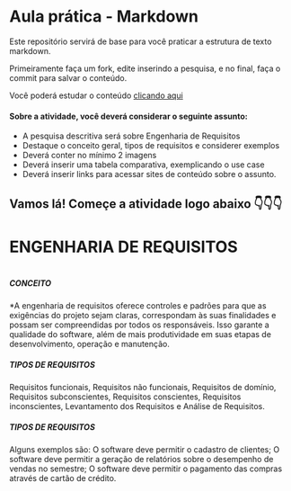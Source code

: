 # Aula prática - Markdown

Este repositório servirá de base para você praticar a estrutura de texto markdown. 

Primeiramente faça um fork, edite inserindo a pesquisa, e no final, faça o commit para salvar o conteúdo.

Você poderá estudar o conteúdo [clicando aqui](https://docs.pipz.com/central-de-ajuda/learning-center/guia-basico-de-markdown#open)

#### Sobre a atividade, você deverá considerar o seguinte assunto:

- A pesquisa descritiva será sobre Engenharia de Requisitos
- Destaque o conceito geral, tipos de requisitos e considerer exemplos
- Deverá conter no mínimo 2 imagens
- Deverá inserir uma tabela comparativa, exemplicando o use case
- Deverá inserir links para acessar sites de conteúdo sobre o assunto.


## Vamos lá! Começe a atividade logo abaixo 👇👇👇
# **ENGENHARIA DE REQUISITOS** <h1>
##### CONCEITO <h5>
*A engenharia de requisitos oferece controles e padrões para que as exigências do projeto sejam claras, correspondam às suas finalidades e possam ser compreendidas por todos os responsáveis. Isso garante a qualidade do software, além de mais produtividade em suas etapas de desenvolvimento, operação e manutenção.
##### TIPOS DE REQUISITOS <h5>
Requisitos funcionais,
Requisitos não funcionais,
Requisitos de domínio,
Requisitos subconscientes,
Requisitos conscientes,
Requisitos inconscientes,
Levantamento dos Requisitos e
Análise de Requisitos.
##### TIPOS DE REQUISITOS <h5>
Alguns exemplos são: O software deve permitir o cadastro de clientes; O software deve permitir a geração de relatórios sobre o desempenho de vendas no semestre; O software deve permitir o pagamento das compras através de cartão de crédito.
